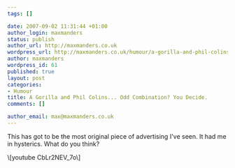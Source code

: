 ```yaml
--- 
tags: []

date: 2007-09-02 11:31:44 +01:00
author_login: maxmanders
status: publish
author_url: http://maxmanders.co.uk
wordpress_url: http://maxmanders.co.uk/humour/a-gorilla-and-phil-colins-odd-combination-you-decide/
author: maxmanders
wordpress_id: 61
published: true
layout: post
categories: 
- Humour
title: A Gorilla and Phil Colins... Odd Combination? You Decide.
comments: []

author_email: max@maxmanders.co.uk
---
```

<p>This has got to be the most original piece of advertising I've seen.  It had me in hysterics.  What do you think?</p>
<p>\[youtube CbLr2NEV_7o\]</p>
